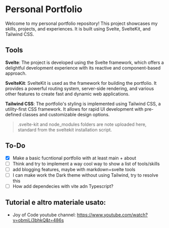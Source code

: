 # Personal Portfolio
Welcome to my personal portfolio repository! This project showcases my skills, projects, and experiences. It is built using Svelte, SvelteKit, and Tailwind CSS.

## Tools
**Svelte**: The project is developed using the Svelte framework, which offers a delightful development experience with its reactive and component-based approach.

**SvelteKit**: SvelteKit is used as the framework for building the portfolio. It provides a powerful routing system, server-side rendering, and various other features to create fast and dynamic web applications.

**Tailwind CSS**: The portfolio's styling is implemented using Tailwind CSS, a utility-first CSS framework. It allows for rapid UI development with pre-defined classes and customizable design options.

> .svelte-kit and node_modules folders are note uploaded here, standard from the sveltekit installation script.

## To-Do
- [x] Make a basic fucntional portfolio with at least main + about
- [ ] Think and try to implement a way cool way to show a list of tools/skills
- [ ] add blogging features, maybe with markdown+svelte tools
- [ ] I can make work the Dark theme without using Tailwind, try to resolve this
- [ ] How add dependecies with vite adn Typescript?

## Tutorial e altro materiale usato:
- Joy of Code youtube channel: https://www.youtube.com/watch?v=obmiLi3bhkQ&t=486s
